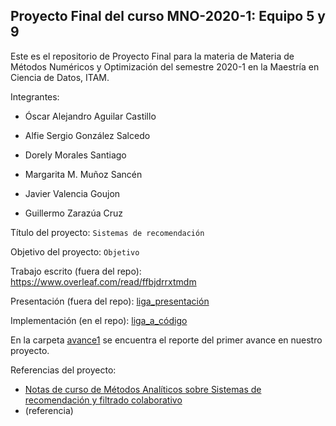 ## Proyecto Final del curso MNO-2020-1: Equipo 5 y 9

Este es el repositorio de Proyecto Final para la materia de Materia de Métodos Numéricos y Optimización del semestre 2020-1 en la Maestría en Ciencia de Datos, ITAM.

Integrantes:

* Óscar Alejandro Aguilar Castillo

* Alfie Sergio González Salcedo

* Dorely Morales Santiago

* Margarita M. Muñoz Sancén

* Javier Valencia Goujon

* Guillermo Zarazúa Cruz

Título del proyecto: `Sistemas de recomendación`

Objetivo del proyecto: `Objetivo`

Trabajo escrito (fuera del repo): https://www.overleaf.com/read/ffbjdrrxtmdm

Presentación (fuera del repo): [liga_presentación]()

Implementación (en el repo): [liga_a_código]() 

En la carpeta [avance1](avance1) se encuentra el reporte del primer avance en nuestro proyecto. 

Referencias del proyecto:

* [Notas de curso de Métodos Analíticos sobre Sistemas de recomendación y filtrado colaborativo](https://heuristic-bhabha-ae33da.netlify.app/sistemas-de-recomendaci%C3%B3n-y-filtrado-colaborativo.html)
* (referencia)
